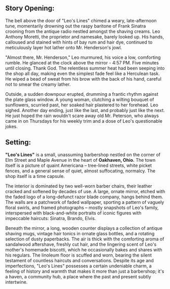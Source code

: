 ## Story Opening:

The bell above the door of "Leo's Lines" chimed a weary, late-afternoon tune, momentarily drowning out the raspy baritone of Frank Sinatra crooning from the antique radio nestled amongst the shaving creams. Leo Anthony Moretti, the proprietor and namesake, barely looked up. His hands, calloused and stained with hints of bay rum and hair dye, continued to meticulously layer hot lather onto Mr. Henderson's jowl.

"Almost there, Mr. Henderson," Leo murmured, his voice a low, comforting rumble. He glanced at the clock above the mirror - 4:57 PM. Five minutes until closing. Thank God. The relentless summer heat had been seeping into the shop all day, making even the simplest fade feel like a Herculean task. He wiped a bead of sweat from his brow with the back of his hand, careful not to smear the creamy lather.

Outside, a sudden downpour erupted, drumming a frantic rhythm against the plate glass window. A young woman, clutching a wilting bouquet of sunflowers, scurried past, her soaked hair plastered to her forehead. Leo sighed. Another day ending, just like the last, and probably just like the next. He just hoped the rain wouldn't scare away old Mr. Peterson, who always came in on Thursdays for his weekly trim and a dose of Leo's questionable jokes.

## Setting:

**"Leo's Lines"** is a small, unassuming barbershop nestled on the corner of Elm Street and Maple Avenue in the heart of **Oakhaven, Ohio.** The town itself is a picture of quaint Americana – tree-lined streets, white picket fences, and a general sense of quiet, almost suffocating, normalcy. The shop itself is a time capsule.

The interior is dominated by two well-worn barber chairs, their leather cracked and softened by decades of use. A large, ornate mirror, etched with the faded logo of a long-defunct razor blade company, hangs behind them. The walls are a patchwork of faded wallpaper, sporting a pattern of vaguely floral swirls, and framed photographs – mostly snapshots of Leo's family, interspersed with black-and-white portraits of iconic figures with impeccable haircuts: Sinatra, Brando, Elvis.

Beneath the mirror, a long, wooden counter displays a collection of antique shaving mugs, vintage hair tonics in ornate glass bottles, and a rotating selection of dusty paperbacks. The air is thick with the comforting aroma of sandalwood aftershave, freshly cut hair, and the lingering scent of Leo's mother's homemade biscotti, which he occasionally bakes and shares with his regulars. The linoleum floor is scuffed and worn, bearing the silent testament of countless haircuts and conversations. Despite its age and imperfections, "Leo's Lines" possesses a certain undeniable charm, a feeling of history and warmth that makes it more than just a barbershop; it's a haven, a community hub, a place where the past and present subtly intertwine.
